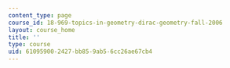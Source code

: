 ```yaml
---
content_type: page
course_id: 18-969-topics-in-geometry-dirac-geometry-fall-2006
layout: course_home
title: ''
type: course
uid: 61095900-2427-bb85-9ab5-6cc26ae67cb4
---
```

